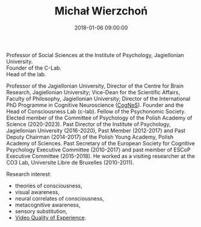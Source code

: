 ﻿---
layout: post
title: "Michał Wierzchoń"
name: "Michał "
surname: Wierzchoń
date: 2018-01-06 09:00:00
categories: people
category: PI
image-file: /images/people/mwierzchon.png
mail: michal.wierzchon@uj.edu.pl
website: http://www.psychologia.uj.edu.pl/michal-wierzchon
twitter:
researchgate: https://www.researchgate.net/profile/Michat_Wierzchon
---

Professor of Social Sciences at the Institute of Psychology, Jagiellonian University. <br> Founder of the C-Lab. <br> Head of the lab.

Professor of the Jagiellonian University, Director of the Centre for Brain Research, Jagiellonian University; Vice-Dean for the Scientific Affairs, Faculty of Philosophy, Jagiellonian University; Director of the International PhD Programme in Cognitive Neuroscience ([CogNeS](http://cognes.psychologia.uj.edu.pl)). Founder and the Head of Consciousness Lab (c-lab). Fellow of the Psychonomic Society. Elected member of the Committee of Psychology of the Polish Academy of Science (2020-2023). Past Director of the Institute of Psychology, Jagiellonian University (2016-2020), Past Member (2012-2017) and Past Deputy Chairman (2014-2017) of the Polish Young Academy, Polish Academy of Sciences. Past Secretary of  the European Society for Cognitive Psychology Executive Committee (2010-2017) and past member of ESCoP Executive Committee (2015-2018). He worked as a visiting researcher at the CO3 Lab, Universite Libre de Bruxelles (2010-2011).

Research interest:
* theories of consciousness,
* visual awareness,
* neural correlates of consciousness,
* metacognitive awareness,
* sensory substitution,
* [Video Quality of Experience](https://qoe.agh.edu.pl/members/).
